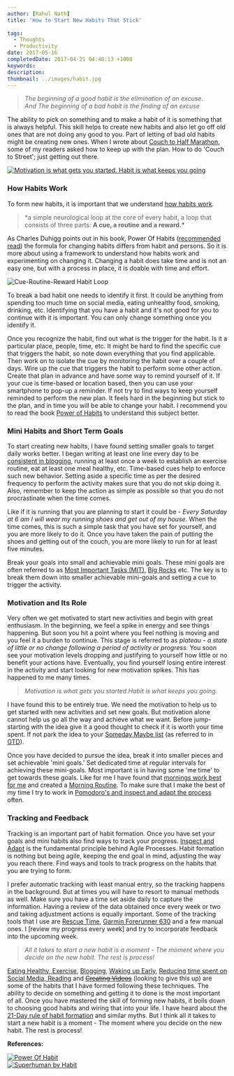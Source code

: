 ```yaml
---
author: [Rahul Nath]
title: 'How to Start New Habits That Stick'
  
tags:
  - Thoughts
  - Productivity
date: 2017-05-16
completedDate: 2017-04-21 04:40:13 +1000
keywords:
description:
thumbnail: ../images/habit.jpg
---
```


> _The beginning of a good habit is the elimination of an excuse._  
> _And The beginning of a bad habit is the finding of an excuse_

The ability to pick on something and to make a habit of it is something that is always helpful. This skill helps to create new habits and also let go off old ones that are not doing any good to you. Part of letting of bad old habits might be creating new ones. When I wrote about [Couch to Half Marathon](http://www.rahulpnath.com/blog/three_months_to_a_half_marathon/), some of my readers asked how to keep up with the plan. How to do 'Couch to Street'; just getting out there.

<a href= "https://quotefancy.com/quote/20375/Jim-Rohn-Motivation-is-what-gets-you-started-Habit-is-what-keeps-you-going">
    <img alt="Motivation is what gets you started. Habit is what keeps you going" src="../images/habit.jpg" class="center" />
</a>

### How Habits Work

To form new habits, it is important that we understand [how habits work](http://charlesduhigg.com/how-habits-work/).

> \*a simple neurological loop at the core of every habit, a loop that consists of three parts: **A cue, a routine and a reward.\***

As Charles Duhigg points out in his book, Power Of Habits ([recommended read](http://amzn.to/2gOYluc)) the formula for changing habits differs from habit and persons. So it is more about using a framework to understand how habits work and experimenting on changing it. Changing a habit does take time and is not an easy one, but with a process in place, it is doable with time and effort.

<img src="../images/habit_loop.jpg" class="center" alt="Cue-Routine-Reward Habit Loop" />

To break a bad habit one needs to identify it first. It could be anything from spending too much time on social media, eating unhealthy food, smoking, drinking, etc. Identifying that you have a habit and it's not good for you to continue with it is important. You can only change something once you identify it.

Once you recognize the habit, find out what is the trigger for the habit. Is it a particular place, people, time, etc. It might be hard to find the specific cue that triggers the habit, so note down everything that you find applicable. Then work on to isolate the cue by monitoring the habit over a couple of days. Wire up the cue that triggers the habit to perform some other action. Create that plan in advance and have some way to remind yourself of it. If your cue is time-based or location based, then you can use your smartphone to pop-up a reminder. If not try to find ways to keep yourself reminded to perform the new plan. It feels hard in the beginning but stick to the plan, and in time you will be able to change your habit. I recommend you to read the book [Power of Habits](http://amzn.to/2gOYluc) to understand this subject better.

### Mini Habits and Short Term Goals

To start creating new habits, I have found setting smaller goals to target daily works better. I began writing at least one line every day to be [consistent in blogging](http://www.rahulpnath.com/blog/maintaining-a-blogging-schedule/), running at least once a week to establish an exercise routine, eat at least one meal healthy, etc. Time-based cues help to enforce such new behavior. Setting aside a specific time as per the desired frequency to perform the activity makes sure that you do not skip doing it. Also, remember to keep the action as simple as possible so that you do not procrastinate when the time comes.

Like if it is running that you are planning to start it could be - _Every Saturday at 6 am I will wear my running shoes and get out of my house_. When the time comes, this is such a simple task that you have set for yourself, and you are more likely to do it. Once you have taken the pain of putting the shoes and getting out of the couch, you are more likely to run for at least five minutes.

Break your goals into small and achievable mini goals. These mini goals are often referred to as [Most Important Tasks (MIT)](http://www.rahulpnath.com/blog/morning_routine/), [Big Rocks](http://www.rahulpnath.com/blog/experimenting-with-pomodoro-technique/) etc. The key is to break them down into smaller achievable mini-goals and setting a cue to trigger the activity.

### Motivation and Its Role

Very often we get motivated to start new activities and begin with great enthusiasm. In the beginning, we feel a spike in energy and see things happening. But soon you hit a point where you feel nothing is moving and you feel it a burden to continue. This stage is referred to as _plateau - a state of little or no change following a period of activity or progress._ You soon see your motivation levels dropping and justifying to yourself how little or no benefit your actions have. Eventually, you find yourself losing entire interest in the activity and start looking for new motivation spikes. This has happened to me many times.

> _Motivation is what gets you started.Habit is what keeps you going._

I have found this to be entirely true. We need the motivation to help us to get started with new activities and set new goals. But motivation alone cannot help us go all the way and achieve what we want. Before jump-starting with the idea give it a good thought to check if it is worth your time spent. If not park the idea to your [Someday Maybe list](http://gettingthingsdone.com/2010/10/what-goes-on-a-someday-maybe-list/) (as referred to in [GTD](http://amzn.to/2gsJaed)).

Once you have decided to pursue the idea, break it into smaller pieces and set achievable 'mini goals.' Set dedicated time at regular intervals for achieving these mini-goals. Most important is in having some 'me time' to get towards these goals. Like for me I have found that [mornings work best for me](http://www.rahulpnath.com/blog/waking-up-early-is-all-about-waking-up-to-an-alarm/) and created a [Morning Routine](http://www.rahulpnath.com/blog/morning_routine/). To make sure that I make the best of my time I try to work in [Pomodoro's and inspect and adapt the process](http://www.rahulpnath.com/blog/experimenting-with-pomodoro-technique/) often.

### Tracking and Feedback

Tracking is an important part of habit formation. Once you have set your goals and mini habits also find ways to track your progress. [Inspect and Adapt](http://www.rahulpnath.com/blog/psm-learnings/) is the fundamental principle behind Agile Processes. Habit formation is nothing but being agile, keeping the end goal in mind, adjusting the way you reach there. Find ways and tools to track progress on the habits that you are trying to form.

I prefer automatic tracking with least manual entry, so the tracking happens in the background. But at times you will have to resort to manual methods as well. Make sure you have a time set aside daily to capture the information. Having a review of the data obtained once every week or two and taking adjustment actions is equally important. Some of the tracking tools that I use are [Rescue Time](http://www.rahulpnath.com/blog/rescue-time-track-your-time/), [Garmin Forerunner 630](http://www.rahulpnath.com/blog/three_months_to_a_half_marathon/) and a few manual ones. I [review my progress every week] and try to incorporate feedback into the upcoming week.

> _All it takes to start a new habit is a moment - The moment where you decide on the new habit. The rest is process!_

[Eating Healthy, Exercise](http://www.rahulpnath.com/blog/how-i-lost-13-kilos-in-one-and-half-months/), [Blogging](http://www.rahulpnath.com/blog/maintaining-a-blogging-schedule/), [Waking up Early](http://www.rahulpnath.com/blog/waking-up-early-is-all-about-waking-up-to-an-alarm/), [Reducing time spent on Social Media, Reading](http://www.rahulpnath.com/blog/experimenting-with-pomodoro-technique/) and <strike>[Creating Videos](http://www.rahulpnath.com/blog/recording-my-first-screencast/)</strike> (looking to give this up) are some of the habits that I have formed following these techniques. The ability to decide on something and getting it to done is the most important of all. Once you have mastered the skill of forming new habits, it boils down to choosing good habits and wiring that into your life. I have heard about the [21-Day rule of habit formation](https://www.forbes.com/sites/jasonselk/2013/04/15/habit-formation-the-21-day-myth/) and similar myths. But I think all it takes to start a new habit is a moment - The moment where you decide on the new habit. The rest is process!

**References:**

<div>
   <div class="row">
      <div class="col-sm-6 col-md-3">
         <div class="thumbnail">
            <a href="http://amzn.to/2gOYluc" >
            <img alt="Power Of Habit" src="../images/books_powerofhabit.jpg" data-holder-rendered="true" style="display: block;">
            </a>
         </div>
      </div>
      <div class="col-sm-6 col-md-3">
         <div class="thumbnail">
            <a href="http://amzn.to/2hmeokB">
            <img alt="Superhuman by Habit" src="../images/books_superhumanbyhabit.jpg" data-holder-rendered="true" style="display: block;" >
            </a>
         </div>
      </div>
   </div>
</div>
